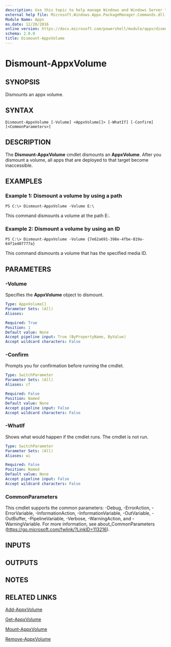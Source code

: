 ```yaml
---
description: Use this topic to help manage Windows and Windows Server technologies with Windows PowerShell.
external help file: Microsoft.Windows.Appx.PackageManager.Commands.dll-Help.xml
Module Name: Appx
ms.date: 12/20/2016
online version: https://docs.microsoft.com/powershell/module/appx/dismount-appxvolume?view=windowsserver2016-ps&wt.mc_id=ps-gethelp
schema: 2.0.0
title: Dismount-AppxVolume
---
```


# Dismount-AppxVolume

## SYNOPSIS
Dismounts an appx volume.

## SYNTAX

```
Dismount-AppxVolume [-Volume] <AppxVolume[]> [-WhatIf] [-Confirm] [<CommonParameters>]
```

## DESCRIPTION
The **Dismount-AppxVolume** cmdlet dismounts an **AppxVolume**.
After you dismount a volume, all apps that are deployed to that target become inaccessible.

## EXAMPLES

### Example 1: Dismount a volume by using a path
```
PS C:\> Dismount-AppxVolume -Volume E:\
```

This command dismounts a volume at the path E:\.

### Example 2: Dismount a volume by using an ID
```
PS C:\> Dismount-AppxVolume -Volume {7e62a691-398e-4fbe-819a-64f1e407777a}
```

This command dismounts a volume that has the specified media ID.

## PARAMETERS

### -Volume
Specifies the **AppxVolume** object to dismount.

```yaml
Type: AppxVolume[]
Parameter Sets: (All)
Aliases:

Required: True
Position: 1
Default value: None
Accept pipeline input: True (ByPropertyName, ByValue)
Accept wildcard characters: False
```

### -Confirm
Prompts you for confirmation before running the cmdlet.

```yaml
Type: SwitchParameter
Parameter Sets: (All)
Aliases: cf

Required: False
Position: Named
Default value: None
Accept pipeline input: False
Accept wildcard characters: False
```

### -WhatIf
Shows what would happen if the cmdlet runs. The cmdlet is not run.

```yaml
Type: SwitchParameter
Parameter Sets: (All)
Aliases: wi

Required: False
Position: Named
Default value: None
Accept pipeline input: False
Accept wildcard characters: False
```

### CommonParameters
This cmdlet supports the common parameters: -Debug, -ErrorAction, -ErrorVariable, -InformationAction, -InformationVariable, -OutVariable, -OutBuffer, -PipelineVariable, -Verbose, -WarningAction, and -WarningVariable. For more information, see about_CommonParameters (https://go.microsoft.com/fwlink/?LinkID=113216).

## INPUTS

## OUTPUTS

## NOTES

## RELATED LINKS

[Add-AppxVolume](./Add-AppxVolume.md)

[Get-AppxVolume](./Get-AppxVolume.md)

[Mount-AppxVolume](./Mount-AppxVolume.md)

[Remove-AppxVolume](./Remove-AppxVolume.md)

